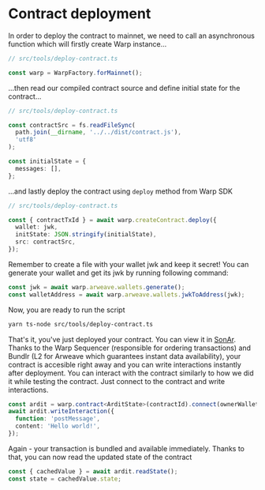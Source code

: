 # Contract deployment

In order to deploy the contract to mainnet, we need to call an asynchronous function which will firstly create Warp instance...

```ts
// src/tools/deploy-contract.ts

const warp = WarpFactory.forMainnet();
```

...then read our compiled contract source and define initial state for the contract...

```ts
// src/tools/deploy-contract.ts

const contractSrc = fs.readFileSync(
  path.join(__dirname, '../../dist/contract.js'),
  'utf8'
);

const initialState = {
  messages: [],
};
```

...and lastly deploy the contract using `deploy` method from Warp SDK

```ts
// src/tools/deploy-contract.ts

const { contractTxId } = await warp.createContract.deploy({
  wallet: jwk,
  initState: JSON.stringify(initialState),
  src: contractSrc,
});
```

Remember to create a file with your wallet jwk and keep it secret! You can generate your wallet and get its jwk by running following command:

```ts
const jwk = await warp.arweave.wallets.generate();
const walletAddress = await warp.arweave.wallets.jwkToAddress(jwk);
```

Now, you are ready to run the script

```sh
yarn ts-node src/tools/deploy-contract.ts
```

That's it, you've just deployed your contract. You can view it in [SonAr](https://sonar.warp.cc). Thanks to the Warp Sequencer (responsible for ordering transactions) and Bundlr (L2 for Arweave which guarantees instant data availability), your contract is accesible right away and you can write interactions instantly after deployment. You can interact with the contract similarly to how we did it while testing the contract. Just connect to the contract and write interactions.

```ts
const ardit = warp.contract<ArditState>(contractId).connect(ownerWallet);
await ardit.writeInteraction({
  function: 'postMessage',
  content: 'Hello world!',
});
```

Again - your transaction is bundled and available immediately. Thanks to that, you can now read the updated state of the contract

```ts
const { cachedValue } = await ardit.readState();
const state = cachedValue.state;
```
